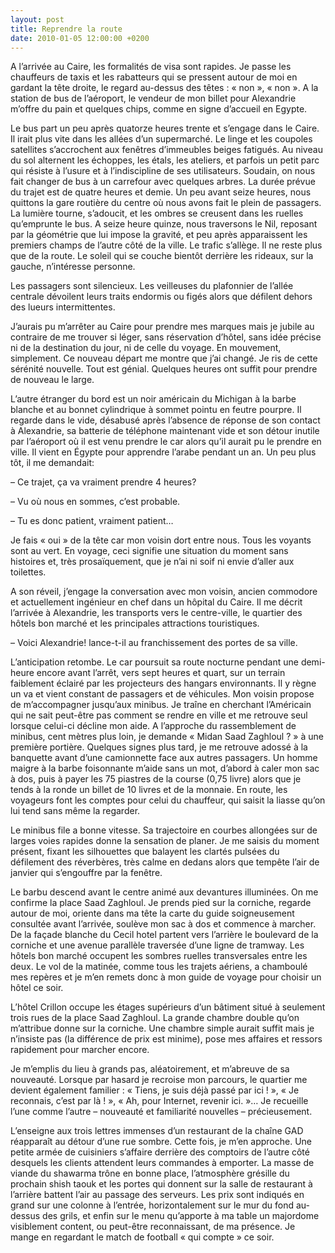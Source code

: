 ```yaml
---
layout: post
title: Reprendre la route
date: 2010-01-05 12:00:00 +0200
---
```

A l’arrivée au Caire, les formalités de visa sont rapides. Je passe les chauffeurs de taxis et les rabatteurs qui se pressent autour de moi en gardant la tête droite, le regard au-dessus des têtes : « non », « non ». A la station de bus de l’aéroport, le vendeur de mon billet pour Alexandrie m’offre du pain et quelques chips, comme en signe d’accueil en Egypte.

Le bus part un peu après quatorze heures trente et s’engage dans le Caire. Il irait plus vite dans les allées d’un supermarché. Le linge et les coupoles satellites s’accrochent aux fenêtres d’immeubles beiges fatigués. Au niveau du sol alternent les échoppes, les étals, les ateliers, et parfois un petit parc qui résiste à l’usure et à l’indiscipline de ses utilisateurs. Soudain, on nous fait changer de bus à un carrefour avec quelques arbres. La durée prévue du trajet est de quatre heures et demie. Un peu avant seize heures, nous quittons la gare routière du centre où nous avons fait le plein de passagers. La lumière tourne, s’adoucit, et les ombres se creusent dans les ruelles qu’emprunte le bus. A seize heure quinze, nous traversons le Nil, reposant par la géométrie que lui impose la gravité, et peu après apparaissent les premiers champs de l’autre côté de la ville. Le trafic s’allège. Il ne reste plus que de la route. Le soleil qui se couche bientôt derrière les rideaux, sur la gauche, n’intéresse personne.

Les passagers sont silencieux. Les veilleuses du plafonnier de l’allée centrale dévoilent leurs traits endormis ou figés alors que défilent dehors des lueurs intermittentes.

J’aurais pu m’arrêter au Caire pour prendre mes marques mais je jubile au contraire de me trouver si léger, sans réservation d’hôtel, sans idée précise ni de la destination du jour, ni de celle du voyage. En mouvement, simplement. Ce nouveau départ me montre que j’ai changé. Je ris de cette sérénité nouvelle. Tout est génial. Quelques heures ont suffit pour prendre de nouveau le large.

L’autre étranger du bord est un noir américain du Michigan à la barbe blanche et au bonnet cylindrique à sommet pointu en feutre pourpre. Il regarde dans le vide, désabusé après l’absence de réponse de son contact à Alexandrie, sa batterie de téléphone maintenant vide et son détour inutile par l’aéroport où il est venu prendre le car alors qu’il aurait pu le prendre en ville. Il vient en Égypte pour apprendre l’arabe pendant un an. Un peu plus tôt, il me demandait:

– Ce trajet, ça va vraiment prendre 4 heures?

– Vu où nous en sommes, c’est probable.

– Tu es donc patient, vraiment patient…

Je fais « oui » de la tête car mon voisin dort entre nous. Tous les voyants sont au vert. En voyage, ceci signifie une situation du moment sans histoires et, très prosaïquement, que je n’ai ni soif ni envie d’aller aux toilettes.

A son réveil, j’engage la conversation avec mon voisin, ancien commodore et actuellement ingénieur en chef dans un hôpital du Caire. Il me décrit l’arrivée à Alexandrie, les transports vers le centre-ville, le quartier des hôtels bon marché et les principales attractions touristiques.

– Voici Alexandrie! lance-t-il au franchissement des portes de sa ville.

L’anticipation retombe. Le car poursuit sa route nocturne pendant une demi-heure encore avant l’arrêt, vers sept heures et quart, sur un terrain faiblement éclairé par les projecteurs des hangars environnants. Il y règne un va et vient constant de passagers et de véhicules. Mon voisin propose de m’accompagner jusqu’aux minibus. Je traîne en cherchant l’Américain qui ne sait peut-être pas comment se rendre en ville et me retrouve seul lorsque celui-ci décline mon aide. A l’approche du rassemblement de minibus, cent mètres plus loin, je demande « Midan Saad Zaghloul ? » à une première portière. Quelques signes plus tard, je me retrouve adossé à la banquette avant d’une camionnette face aux autres passagers. Un homme maigre à la barbe foisonnante m’aide sans un mot, d’abord à caler mon sac à dos, puis à payer les 75 piastres de la course (0,75 livre) alors que je tends à la ronde un billet de 10 livres et de la monnaie. En route, les voyageurs font les comptes pour celui du chauffeur, qui saisit la liasse qu’on lui tend sans même la regarder.

Le minibus file a bonne vitesse. Sa trajectoire en courbes allongées sur de larges voies rapides donne la sensation de planer. Je me saisis du moment présent, fixant les silhouettes que balayent les clartés pulsées du défilement des réverbères, très calme en dedans alors que tempête l’air de janvier qui s’engouffre par la fenêtre.

Le barbu descend avant le centre animé aux devantures illuminées. On me confirme la place Saad Zaghloul. Je prends pied sur la corniche, regarde autour de moi, oriente dans ma tête la carte du guide soigneusement consultée avant l’arrivée, soulève mon sac à dos et commence à marcher. De la façade blanche du Cecil hotel partent vers l’arrière le boulevard de la corniche et une avenue parallèle traversée d’une ligne de tramway. Les hôtels bon marché occupent les sombres ruelles transversales entre les deux. Le vol de la matinée, comme tous les trajets aériens, a chamboulé mes repères et je m’en remets donc à mon guide de voyage pour choisir un hôtel ce soir.

L’hôtel Crillon occupe les étages supérieurs d’un bâtiment situé à seulement trois rues de la place Saad Zaghloul. La grande chambre double qu’on m’attribue donne sur la corniche. Une chambre simple aurait suffit mais je n’insiste pas (la différence de prix est minime), pose mes affaires et ressors rapidement pour marcher encore.

Je m’emplis du lieu à grands pas, aléatoirement, et m’abreuve de sa nouveauté. Lorsque par hasard je recroise mon parcours, le quartier me devient également familier : « Tiens, je suis déjà passé par ici ! », « Je reconnais, c’est par là ! », « Ah, pour Internet, revenir ici. »… Je recueille l’une comme l’autre – nouveauté et familiarité nouvelles – précieusement.

L’enseigne aux trois lettres immenses d’un restaurant de la chaîne GAD réapparaît au détour d’une rue sombre. Cette fois, je m’en approche. Une petite armée de cuisiniers s’affaire derrière des comptoirs de l’autre côté desquels les clients attendent leurs commandes à emporter. La masse de viande du shawarma trône en bonne place, l’atmosphère grésille du prochain shish taouk et les portes qui donnent sur la salle de restaurant à l’arrière battent l’air au passage des serveurs. Les prix sont indiqués en grand sur une colonne à l’entrée, horizontalement sur le mur du fond au-dessus des grils, et enfin sur le menu qu’apporte à ma table un majordome visiblement content, ou peut-être reconnaissant, de ma présence. Je mange en regardant le match de football « qui compte » ce soir.
